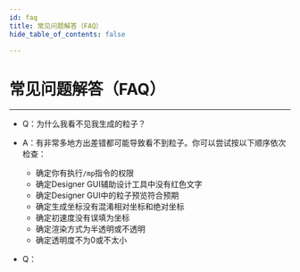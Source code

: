 ```yaml
---
id: faq
title: 常见问题解答（FAQ）
hide_table_of_contents: false

---
```


# 常见问题解答（FAQ）

---

- Q：为什么我看不见我生成的粒子？
- A：有非常多地方出差错都可能导致看不到粒子。你可以尝试按以下顺序依次检查：
    - 确定你有执行`/mp`指令的权限
    - 确定Designer GUI辅助设计工具中没有红色文字
    - 确定Designer GUI中的粒子预览符合预期
    - 确定生成坐标没有混淆相对坐标和绝对坐标
    - 确定初速度没有误填为坐标
    - 确定渲染方式为半透明或不透明
    - 确定透明度不为0或不太小



- Q：
